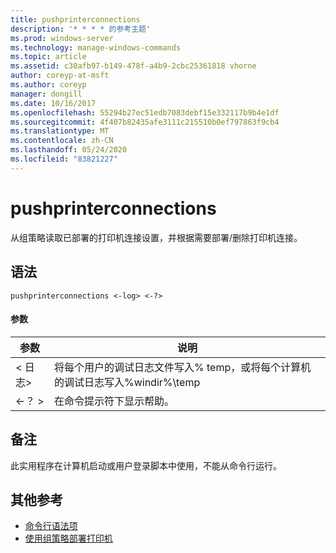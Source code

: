 ```yaml
---
title: pushprinterconnections
description: '* * * * 的参考主题'
ms.prod: windows-server
ms.technology: manage-windows-commands
ms.topic: article
ms.assetid: c30afb97-b149-478f-a4b9-2cbc25361818 vhorne
author: coreyp-at-msft
ms.author: coreyp
manager: dongill
ms.date: 10/16/2017
ms.openlocfilehash: 55294b27ec51edb7083debf15e332117b9b4e1df
ms.sourcegitcommit: 4f407b82435afe3111c215510b0ef797863f9cb4
ms.translationtype: MT
ms.contentlocale: zh-CN
ms.lasthandoff: 05/24/2020
ms.locfileid: "83821227"
---
```

# <a name="pushprinterconnections"></a>pushprinterconnections



从组策略读取已部署的打印机连接设置，并根据需要部署/删除打印机连接。

## <a name="syntax"></a>语法

```
pushprinterconnections <-log> <-?>
```

#### <a name="parameters"></a>参数

|参数|说明|
|---------|-----------|
|< 日志>|将每个用户的调试日志文件写入% temp，或将每个计算机的调试日志写入%windir%\temp|
|<-？ >|在命令提示符下显示帮助。|

## <a name="remarks"></a>备注

此实用程序在计算机启动或用户登录脚本中使用，不能从命令行运行。

## <a name="additional-references"></a>其他参考

- [命令行语法项](command-line-syntax-key.md)
-   [使用组策略部署打印机](https://go.microsoft.com/fwlink/?LinkId=230627)